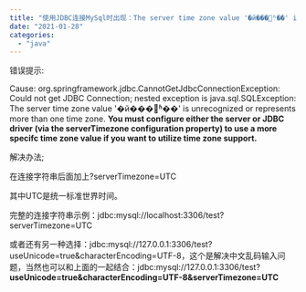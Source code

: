 ```yaml
---
title: "使用JDBC连接MySql时出现：The server time zone value '�й���׼ʱ��' is unrecognized or represents more than one time zone. You must configure either the server or JDBC driver (via the serverTimezone configuration"
date: "2021-01-28"
categories: 
  - "java"
---
```


错误提示:

Cause: org.springframework.jdbc.CannotGetJdbcConnectionException: Could not get JDBC Connection; nested exception is java.sql.SQLException: The server time zone value '�й���׼ʱ��' is unrecognized or represents more than one time zone. **You must configure either the server or JDBC driver (via the serverTimezone configuration property) to use a more specifc time zone value if you want to utilize time zone support.**

解决办法;

在连接字符串后面加上?serverTimezone=UTC

其中UTC是统一标准世界时间。

完整的连接字符串示例：jdbc:mysql://localhost:3306/test?serverTimezone=UTC

或者还有另一种选择：jdbc:mysql://127.0.0.1:3306/test?useUnicode=true&characterEncoding=UTF-8，这个是解决中文乱码输入问题，当然也可以和上面的一起结合：jdbc:mysql://127.0.0.1:3306/test?**useUnicode=true&characterEncoding=UTF-8&serverTimezone=UTC**
